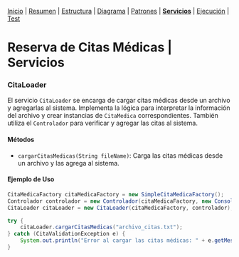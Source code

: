 [Inicio](../README.md) | 
[Resumen](/doc/Resumen.md) | 
[Estructura](/doc/Estructura.md) | 
[Diagrama](/doc/Diagrama.md) |
[Patrones](/doc/Patrones.md) |
[__Servicios__](/doc/Servicios.md) |
[Ejecución](/doc/Ejecucion.md) |
[Test](/doc/Test.md)

# Reserva de Citas Médicas | Servicios

### CitaLoader

El servicio `CitaLoader` se encarga de cargar citas médicas desde un archivo y agregarlas al sistema. Implementa la lógica para interpretar la información del archivo y crear instancias de `CitaMedica` correspondientes. También utiliza el `Controlador` para verificar y agregar las citas al sistema.

#### Métodos

- `cargarCitasMedicas(String fileName)`: Carga las citas médicas desde un archivo y las agrega al sistema.

#### Ejemplo de Uso

```java
CitaMedicaFactory citaMedicaFactory = new SimpleCitaMedicaFactory();
Controlador controlador = new Controlador(citaMedicaFactory, new ConsoleCitasPrinter());
CitaLoader citaLoader = new CitaLoader(citaMedicaFactory, controlador);

try {
    citaLoader.cargarCitasMedicas("archivo_citas.txt");
} catch (CitaValidationException e) {
    System.out.println("Error al cargar las citas médicas: " + e.getMessage());
}
